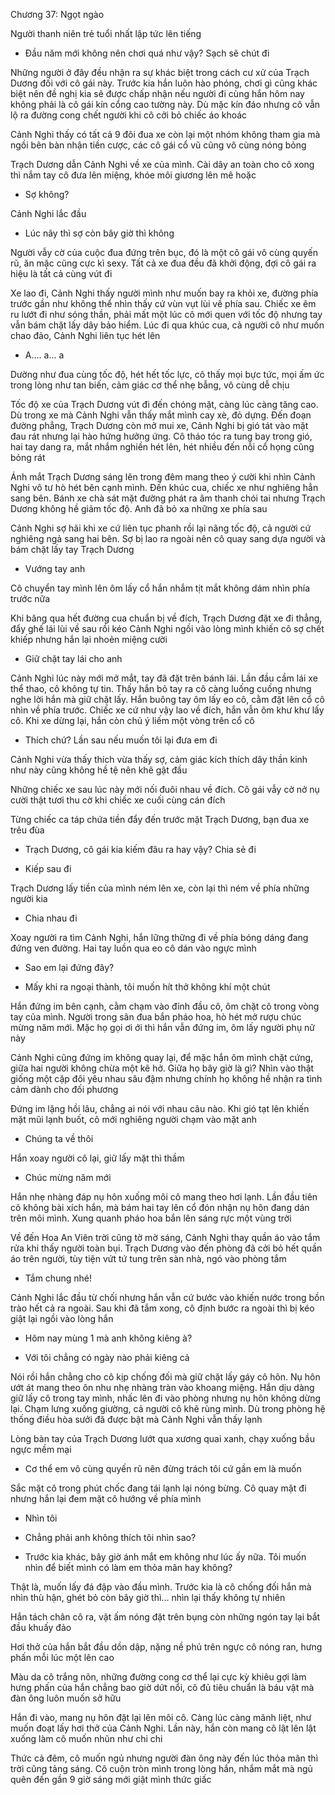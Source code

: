 




Chương 37: Ngọt ngào

Người thanh niên trẻ tuổi nhất lập tức lên tiếng

- Đầu năm mới không nên chơi quá như vậy? Sạch sẽ chút đi

Những người ở đây đều nhận ra sự khác biệt trong cách cư xử của Trạch Dương đối với cô gái này. Trước kia hắn luôn hào phóng, chơi gì cũng khác biệt nên đề nghị kia sẽ được chấp nhận nếu người đi cùng hắn hôm nay không phải là cô gái kín cổng cao tường này. Dù mặc kín đáo nhưng cô vẫn lộ ra đường cong chết người khi cô cởi bỏ chiếc áo khoác

Cảnh Nghi thấy có tất cả 9 đôi đua xe còn lại một nhóm không tham gia mà ngồi bên bàn nhận tiền cược, các cô gái cổ vũ cũng vô cùng nóng bỏng

Trạch Dương dẫn Cảnh Nghi về xe của mình. Cài dây an toàn cho cô xong thì nắm tay cô đưa lên miệng, khóe môi giương lên mê hoặc

- Sợ không?

Cảnh Nghi lắc đầu

- Lúc nãy thì sợ còn bây giờ thì không

Người vẫy cờ của cuộc đua đứng trên bục, đó là một cô gái vô cùng quyến rũ, ăn mặc cũng cực kì sexy. Tất cả xe đua đều đã khởi động, đợi cô gái ra hiệu là tất cả cùng vút đi

Xe lao đi, Cảnh Nghi thấy người mình như muốn bay ra khỏi xe, đường phía trước gần như không thể nhìn thấy cứ vùn vụt lùi về phía sau. Chiếc xe êm ru lướt đi như sóng thần, phải mất một lúc cô mới quen với tốc độ nhưng tay vẫn bám chặt lấy dây bảo hiểm. Lúc đi qua khúc cua, cả người cô như muốn chao đảo, Cảnh Nghi liên tục hét lên

- A.... a... a

Dường như đua cùng tốc độ, hét hết tốc lực, cô thấy mọi bực tức, mọi ấm ức trong lòng như tan biến, cảm giác cơ thể nhẹ bẫng, vô cùng dễ chịu

Tốc độ xe của Trạch Dương vút đi đến chóng mặt, càng lúc càng tăng cao. Dù trong xe mà Cảnh Nghi vẫn thấy mắt mình cay xè, đỏ dựng. Đến đoạn đường phẳng, Trạch Dương còn mở mui xe, Cảnh Nghi bị gió tát vào mặt đau rát nhưng lại hào hứng hưởng ứng. Cô tháo tóc ra tung bay trong gió, hai tay dang ra, mắt nhắm nghiền hét lên, hét nhiều đến nỗi cổ họng cũng bỏng rát

Ánh mắt Trạch Dương sáng lên trong đêm mang theo ý cười khi nhìn Cảnh Nghi vô tư hò hét bên cạnh mình. Đến khúc cua, chiếc xe như nghiêng hẳn sang bên. Bánh xe chà sát mặt đường phát ra âm thanh chói tai nhưng Trạch Dương không hề giảm tốc độ. Anh đã bỏ xa những xe phía sau

Cảnh Nghi sợ hãi khi xe cứ liên tục phanh rồi lại nâng tốc độ, cả người cứ nghiêng ngả sang hai bên. Sợ bị lao ra ngoài nên cô quay sang dựa người và bám chặt lấy tay Trạch Dương

- Vướng tay anh

Cô chuyển tay mình lên ôm lấy cổ hắn nhắm tịt mắt không dám nhìn phía trước nữa

Khi băng qua hết đường cua chuẩn bị về đích, Trạch Dương đặt xe đi thẳng, đẩy ghế lái lùi về sau rồi kéo Cảnh Nghi ngồi vào lòng mình khiến cô sợ chết khiếp nhưng hắn lại nhoẻn miệng cười

- Giữ chặt tay lái cho anh

Cảnh Nghi lúc này mới mở mắt, tay đã đặt trên bánh lái. Lần đầu cầm lái xe thể thao, cô không tự tin. Thấy hắn bỏ tay ra cô càng luống cuống nhưng nghe lời hắn mà giữ chặt lấy. Hắn buông tay ôm lấy eo cô, cằm đặt lên cổ cô nhìn về phía trước. Chiếc xe cứ như vậy lao về đích, hắn vẫn ôm khư khư lấy cô. Khi xe dừng lại, hắn còn chủ ý liếm một vòng trên cổ cô

- Thích chứ? Lần sau nếu muốn tôi lại đưa em đi

Cảnh Nghi vừa thấy thích vừa thấy sợ, cảm giác kích thích dây thần kinh như này cũng không hề tệ nên khẽ gật đầu

Những chiếc xe sau lúc này mới nối đuôi nhau về đích. Cô gái vẫy cờ nở nụ cười thật tươi thu cờ khi chiếc xe cuối cùng cán đích

Từng chiếc ca táp chứa tiền đẩy đến trước mặt Trạch Dương, bạn đua xe trêu đùa

- Trạch Dương, cô gái kia kiếm đâu ra hay vậy? Chia sẻ đi

- Kiếp sau đi

Trạch Dương lấy tiền của mình ném lên xe, còn lại thì ném về phía những người kia

- Chia nhau đi

Xoay người ra tìm Cảnh Nghi, hắn lững thững đi về phía bóng dáng đang đứng ven đường. Hai tay luồn qua eo cô dán vào ngực mình

- Sao em lại đứng đây?

- Mấy khi ra ngoại thành, tôi muốn hít thở không khí một chút

Hắn đứng im bên cạnh, cằm chạm vào đỉnh đầu cô, ôm chặt cô trong vòng tay của mình. Người trong sân đua bắn pháo hoa, hò hét mở rượu chúc mừng năm mới. Mặc họ gọi ơi ới thì hắn vẫn đứng im, ôm lấy người phụ nữ này

Cảnh Nghi cũng đứng im không quay lại, để mặc hắn ôm mình chặt cứng, giữa hai người không chừa một kẽ hở. Giữa họ bây giờ là gì? Nhìn vào thật giống một cặp đôi yêu nhau sâu đậm nhưng chính họ không hề nhận ra tình cảm dành cho đối phương

Đứng im lặng hồi lâu, chẳng ai nói với nhau câu nào. Khi gió tạt lên khiến mặt mũi lạnh buốt, cô mới nghiêng người chạm vào mặt anh

- Chúng ta về thôi

Hắn xoay người cô lại, giữ lấy mặt thì thầm

- Chúc mừng năm mới

Hắn nhẹ nhàng đáp nụ hôn xuống môi cô mang theo hơi lạnh. Lần đầu tiên cô không bài xích hắn, mà bám hai tay lên cổ đón nhận nụ hôn đang dán trên môi mình. Xung quanh pháo hoa bắn lên sáng rực một vùng trời

Về đến Hoa An Viên trời cũng tờ mờ sáng, Cảnh Nghi thay quần áo vào tắm rửa khi thấy người toàn bụi. Trạch Dương vào đến phòng đã cởi bỏ hết quần áo trên người, tùy tiện vứt tứ tung trên sàn nhà, ngó vào phòng tắm

- Tắm chung nhé!

Cảnh Nghi lắc đầu từ chối nhưng hắn vẫn cứ bước vào khiến nước trong bồn trào hết cả ra ngoài. Sau khi đã tắm xong, cô định bước ra ngoài thì bị kéo giật lại ngồi vào lòng hắn

- Hôm nay mùng 1 mà anh không kiêng à?

- Với tôi chẳng có ngày nào phải kiêng cả

Nói rồi hắn chẳng cho cô kịp chống đối mà giữ chặt lấy gáy cô hôn. Nụ hôn ướt át mang theo ôn nhu nhẹ nhàng tràn vào khoang miệng. Hắn dịu dàng giữ lấy cô trong tay mình, nhấc lên đi vào phòng nhưng nụ hôn không dừng lại. Chạm lưng xuống giường, cả người cô khẽ rùng mình. Dù trong phòng hệ thống điều hòa sưởi đã được bật mà Cảnh Nghi vẫn thấy lạnh

Lòng bàn tay của Trạch Dương lướt qua xương quai xanh, chạy xuống bầu ngực mềm mại

- Cơ thể em vô cùng quyến rũ nên đừng trách tôi cứ gần em là muốn

Sắc mặt cô trong phút chốc đang tái lạnh lại nóng bừng. Cô quay mặt đi nhưng hắn lại đem mặt cô hướng về phía mình

- Nhìn tôi

- Chẳng phải anh không thích tôi nhìn sao?

- Trước kia khác, bây giờ ánh mắt em không như lúc ấy nữa. Tôi muốn nhìn để biết mình có làm em thỏa mãn hay không?

Thật là, muốn lấy đá đập vào đầu mình. Trước kia là cô chống đối hắn mà nhìn thù hận, ghét bỏ còn bây giờ thì... nhìn lại thấy không tự nhiên

Hắn tách chân cô ra, vật ấm nóng đặt trên bụng còn những ngón tay lại bắt đầu khuấy đảo

Hơi thở của hắn bắt đầu dồn dập, nặng nề phủ trên ngực cô nóng ran, hưng phấn mỗi lúc một lên cao

Màu da cô trắng nõn, những đường cong cơ thể lại cực kỳ khiêu gợi làm hưng phấn của hắn chẳng bao giờ dứt nổi, cô đủ tiêu chuẩn là báu vật mà đàn ông luôn muốn sở hữu

Hắn đi vào, mang nụ hôn đặt lại lên môi cô. Càng lúc càng mãnh liệt, như muốn đoạt lấy hơi thở của Cảnh Nghi. Lần này, hắn còn mang cô lật lên lật xuống làm cô muốn nhũn như chi chi

Thức cả đêm, cô muốn ngủ nhưng người đàn ông này đến lúc thỏa mãn thì trời cũng tảng sáng. Cô cuộn tròn mình trong lòng hắn, nhắm mắt mà ngủ quên đến gần 9 giờ sáng mới giật mình thức giấc




